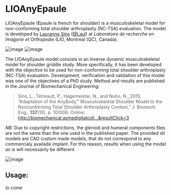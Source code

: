 # LIOAnyEpaule
LIOAnyEpaule (Epaule is french for shoulder) is a musculoskeletal model for
non-conforming total shoulder arthroplasty (NC-TSA) evaluation. The model is
developed by [Lauranne Sins](https://www.linkedin.com/in/laurannesins/) ([@Laul](https://github.com/Laul)) at
_Laboratoire de recherche en Imagerie et Orthopedie_ (LIO, Montreal (QC),
Canada).

![image](https://cloud.githubusercontent.com/assets/1038978/24394859/e98f9b88-139d-11e7-9a6e-418625002f5e.png) ![image](https://cloud.githubusercontent.com/assets/1038978/24394720/5dbd95e2-139d-11e7-8e85-04565585ed0e.png) 

The LIOAnyEpaule model consists in an inverse dynamic musculoskeletal model for
shoulder griddle study. More specifically, it has been developed with the
objective to be used for non-conforming total shoulder arthroplasty (NC-TSA)
evaluation. Development, verification and validation of this model was one of
the objectives of a PhD study. Method and results are published in the Journal
of Biomechanical Engineering:

> Sins, L., Tétreault, P., Hagemeister, N., and Nuño, N., 2015, “Adaptation of the AnyBody™ Musculoskeletal Shoulder Model to the Nonconforming Total Shoulder Arthroplasty Context,” J. Biomech. Eng., **137**(10), p. 101006.
> Online: http://biomechanical.asmedigitalcoll...&resultClick=3

*NB:* Due to copyright restrictions, the glenoid and humeral components files are
not the same than the one used in the published paper. The provided stl models
are CAO custom made models, that do not correspond to any commercialy availade
implant. For this reason, results when using the model _as is_ will necessarily
be different.

![image](https://cloud.githubusercontent.com/assets/1038978/24394980/49913b86-139e-11e7-8261-0c5e5d5f8982.png)


## Usage:
_to come_
